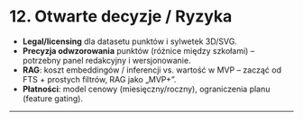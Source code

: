 # 12. Otwarte decyzje / Ryzyka
- **Legal/licensing** dla datasetu punktów i sylwetek 3D/SVG.  
- **Precyzja odwzorowania** punktów (różnice między szkołami) – potrzebny panel redakcyjny i wersjonowanie.  
- **RAG**: koszt embeddingów / inferencji vs. wartość w MVP – zacząć od FTS + prostych filtrów, RAG jako „MVP+”.  
- **Płatności**: model cenowy (miesięczny/roczny), ograniczenia planu (feature gating).  

---
